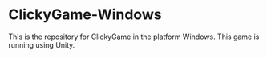 # ClickyGame-Windows
This is the repository for ClickyGame in the platform Windows. This game is running using Unity.
